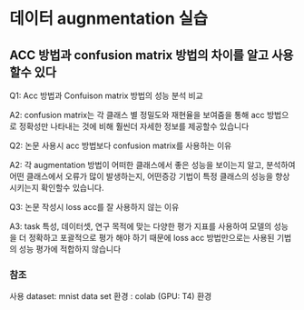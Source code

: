 # 데이터 augnmentation 실습 

## ACC 방법과 confusion matrix 방법의 차이를 알고 사용할수 있다 
Q1: Acc 방법과 Confuison matrix 방법의 성능 분석 비교

A2: confusion matrix는 각 클래스 별 정밀도와 재현율을 보여줌을 통해 acc 방법으로 정확성만 나타내는 것에 비해 훨씬더 자세한 정보를 제공할수 있습니다

Q2: 논문 사용시 acc 방법보다 confusion matrix를 사용하는 이유

A2: 각 augmentation 방법이 어떠한 클래스에서 좋은 성능을 보이는지 알고, 분석하여 어떤 클래스에서 오류가 많이 발생하는지, 어떤증강 기법이 특정 클래스의 성능을 향상 시키는지 확인할수 있습니다. 

Q3: 논문 작성시 loss acc를 잘 사용하지 않는 이유 

A3: task 특성, 데이터셋, 연구 목적에 맞는 다양한 평가 지표를 사용하여 모델의 성능을 더 정확하고 포괄적으로 평가 해야 하기 때문에 loss acc 방법만으로는 사용된 기법의 성능 평가에 적합하지 않습니다 


### 참조 
사용 dataset: mnist data set
환경 : colab (GPU: T4) 환경
